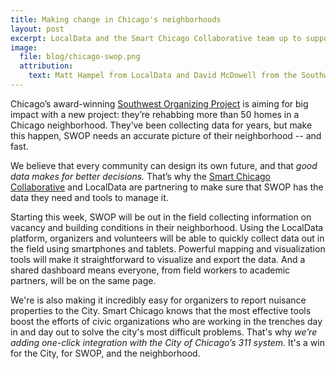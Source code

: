 ```yaml
---
title: Making change in Chicago's neighborhoods
layout: post
excerpt: LocalData and the Smart Chicago Collaborative team up to support the Southwest Organizing Project's revitalization of over 50 homes
image:
  file: blog/chicago-swop.png
  attribution:
    text: Matt Hampel from LocalData and David McDowell from the Southwest Organizing Project talk about vacant building data.
---
```


Chicago’s award-winning [Southwest Organizing Project](http://www.swopchicago.org/home.aspx) is aiming for big impact with a new project: they’re rehabbing more than 50 homes in a Chicago neighborhood. They’ve been collecting data for years, but make this happen, SWOP needs an accurate picture of their neighborhood -- and fast.

We believe that every community can design its own future, and that *good data makes for better decisions.* That’s why the [Smart Chicago Collaborative](http://www.smartchicagocollaborative.org/) and LocalData are partnering to make sure that SWOP has the data they need and tools to manage it.

Starting this week, SWOP will be out in the field collecting information on vacancy and  building conditions in their neighborhood. Using the LocalData platform, organizers and volunteers will be able to quickly collect data out in the field using smartphones and tablets. Powerful mapping and visualization tools will make it straightforward to visualize and export the data. And a shared dashboard means everyone, from field workers to academic partners, will be on the same page.


We're is also making it incredibly easy for organizers to report nuisance properties to the City. Smart Chicago knows that the most effective tools boost the efforts of civic organizations who are working in the trenches day in and day out to solve the city's most difficult problems. That's why *we’re adding one-click integration with the City of Chicago’s 311 system.* It's a win for the City, for SWOP, and the neighborhood.
